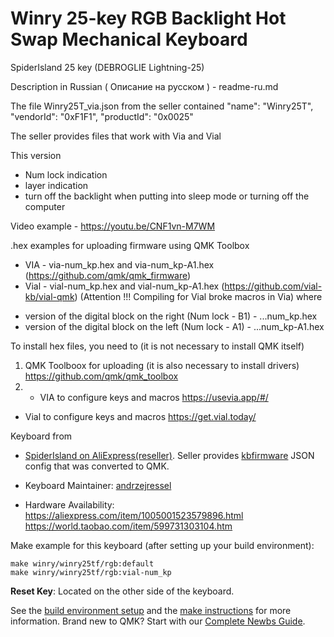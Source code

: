# Winry 25-key RGB Backlight Hot Swap Mechanical Keyboard

SpiderIsland 25 key (DEBROGLIE Lightning-25)

Description in Russian ( Описание на русском ) - readme-ru.md

The file Winry25T_via.json from the seller contained "name": "Winry25T", "vendorId": "0xF1F1", "productId": "0x0025"

The seller provides files that work with Via and Vial

This version
- Num lock indication
- layer indication
- turn off the backlight when putting into sleep mode or turning off the computer

Video example - https://youtu.be/CNF1vn-M7WM


.hex examples for uploading firmware using QMK Toolbox
* VIA - via-num_kp.hex and via-num_kp-A1.hex (https://github.com/qmk/qmk_firmware) 
* Vial - vial-num_kp.hex and vial-num_kp-A1.hex (https://github.com/vial-kb/vial-qmk) (Attention !!! Compiling for Vial broke macros in Via)
where
- version of the digital block on the right (Num lock - B1) - ...num_kp.hex
- version of the digital block on the left (Num lock - A1) - ...num_kp-A1.hex

To install hex files, you need to (it is not necessary to install QMK itself)
1) QMK Toolboox for uploading (it is also necessary to install drivers) https://github.com/qmk/qmk_toolbox
2) - VIA  to configure keys and macros https://usevia.app/#/
- Vial to configure keys and macros https://get.vial.today/


Keyboard from
* [SpiderIsland on AliExpress(reseller)](https://a.aliexpress.com/_dVJsSpR). Seller provides [kbfirmware](https://kbfirmware.com/) JSON config that was converted to QMK.


* Keyboard Maintainer: [andrzejressel](https://github.com/andrzejressel)
* Hardware Availability: 
https://aliexpress.com/item/1005001523579896.html
https://world.taobao.com/item/599731303104.htm

Make example for this keyboard (after setting up your build environment):

    make winry/winry25tf/rgb:default
    make winry/winry25tf/rgb:vial-num_kp

**Reset Key**: Located on the other side of the keyboard.

See the [build environment setup](https://docs.qmk.fm/#/getting_started_build_tools) and the [make instructions](https://docs.qmk.fm/#/getting_started_make_guide) for more information. Brand new to QMK? Start with our [Complete Newbs Guide](https://docs.qmk.fm/#/newbs).
